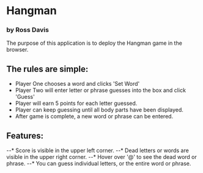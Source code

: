 # Hangman
### by Ross Davis

The purpose of this application is to deploy the Hangman game in the browser.

## The rules are simple:
* Player One chooses a word and clicks 'Set Word'
* Player Two will enter letter or phrase guesses into the box and click 'Guess'
* Player will earn 5 points for each letter guessed.
* Player can keep guessing until all body parts have been displayed.
* After game is complete, a new word or phrase can be entered.

## Features:
--* Score is visible in the upper left corner.
--* Dead letters or words are visible in the upper right corner.
--* Hover over '@' to see the dead word or phrase.
--* You can guess individual letters, or the entire word or phrase.

